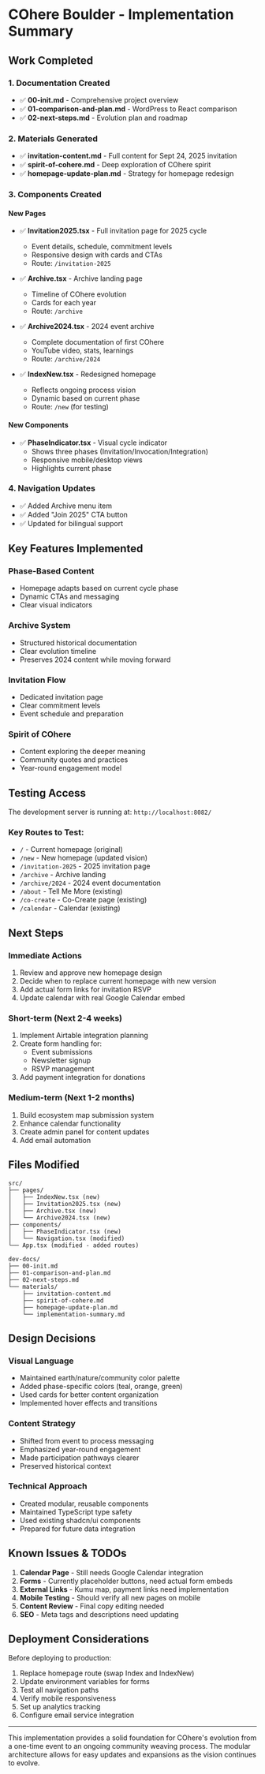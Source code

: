 # COhere Boulder - Implementation Summary

## Work Completed

### 1. Documentation Created
- ✅ **00-init.md** - Comprehensive project overview
- ✅ **01-comparison-and-plan.md** - WordPress to React comparison
- ✅ **02-next-steps.md** - Evolution plan and roadmap

### 2. Materials Generated
- ✅ **invitation-content.md** - Full content for Sept 24, 2025 invitation
- ✅ **spirit-of-cohere.md** - Deep exploration of COhere spirit
- ✅ **homepage-update-plan.md** - Strategy for homepage redesign

### 3. Components Created

#### New Pages
- ✅ **Invitation2025.tsx** - Full invitation page for 2025 cycle
  - Event details, schedule, commitment levels
  - Responsive design with cards and CTAs
  - Route: `/invitation-2025`

- ✅ **Archive.tsx** - Archive landing page
  - Timeline of COhere evolution
  - Cards for each year
  - Route: `/archive`

- ✅ **Archive2024.tsx** - 2024 event archive
  - Complete documentation of first COhere
  - YouTube video, stats, learnings
  - Route: `/archive/2024`

- ✅ **IndexNew.tsx** - Redesigned homepage
  - Reflects ongoing process vision
  - Dynamic based on current phase
  - Route: `/new` (for testing)

#### New Components
- ✅ **PhaseIndicator.tsx** - Visual cycle indicator
  - Shows three phases (Invitation/Invocation/Integration)
  - Responsive mobile/desktop views
  - Highlights current phase

### 4. Navigation Updates
- ✅ Added Archive menu item
- ✅ Added "Join 2025" CTA button
- ✅ Updated for bilingual support

## Key Features Implemented

### Phase-Based Content
- Homepage adapts based on current cycle phase
- Dynamic CTAs and messaging
- Clear visual indicators

### Archive System
- Structured historical documentation
- Clear evolution timeline
- Preserves 2024 content while moving forward

### Invitation Flow
- Dedicated invitation page
- Clear commitment levels
- Event schedule and preparation

### Spirit of COhere
- Content exploring the deeper meaning
- Community quotes and practices
- Year-round engagement model

## Testing Access

The development server is running at: `http://localhost:8082/`

### Key Routes to Test:
- `/` - Current homepage (original)
- `/new` - New homepage (updated vision)
- `/invitation-2025` - 2025 invitation page
- `/archive` - Archive landing
- `/archive/2024` - 2024 event documentation
- `/about` - Tell Me More (existing)
- `/co-create` - Co-Create page (existing)
- `/calendar` - Calendar (existing)

## Next Steps

### Immediate Actions
1. Review and approve new homepage design
2. Decide when to replace current homepage with new version
3. Add actual form links for invitation RSVP
4. Update calendar with real Google Calendar embed

### Short-term (Next 2-4 weeks)
1. Implement Airtable integration planning
2. Create form handling for:
   - Event submissions
   - Newsletter signup
   - RSVP management
3. Add payment integration for donations

### Medium-term (Next 1-2 months)
1. Build ecosystem map submission system
2. Enhance calendar functionality
3. Create admin panel for content updates
4. Add email automation

## Files Modified

```
src/
├── pages/
│   ├── IndexNew.tsx (new)
│   ├── Invitation2025.tsx (new)
│   ├── Archive.tsx (new)
│   └── Archive2024.tsx (new)
├── components/
│   ├── PhaseIndicator.tsx (new)
│   └── Navigation.tsx (modified)
└── App.tsx (modified - added routes)

dev-docs/
├── 00-init.md
├── 01-comparison-and-plan.md
├── 02-next-steps.md
└── materials/
    ├── invitation-content.md
    ├── spirit-of-cohere.md
    ├── homepage-update-plan.md
    └── implementation-summary.md
```

## Design Decisions

### Visual Language
- Maintained earth/nature/community color palette
- Added phase-specific colors (teal, orange, green)
- Used cards for better content organization
- Implemented hover effects and transitions

### Content Strategy
- Shifted from event to process messaging
- Emphasized year-round engagement
- Made participation pathways clearer
- Preserved historical context

### Technical Approach
- Created modular, reusable components
- Maintained TypeScript type safety
- Used existing shadcn/ui components
- Prepared for future data integration

## Known Issues & TODOs

1. **Calendar Page** - Still needs Google Calendar integration
2. **Forms** - Currently placeholder buttons, need actual form embeds
3. **External Links** - Kumu map, payment links need implementation
4. **Mobile Testing** - Should verify all new pages on mobile
5. **Content Review** - Final copy editing needed
6. **SEO** - Meta tags and descriptions need updating

## Deployment Considerations

Before deploying to production:
1. Replace homepage route (swap Index and IndexNew)
2. Update environment variables for forms
3. Test all navigation paths
4. Verify mobile responsiveness
5. Set up analytics tracking
6. Configure email service integration

---

This implementation provides a solid foundation for COhere's evolution from a one-time event to an ongoing community weaving process. The modular architecture allows for easy updates and expansions as the vision continues to evolve.
